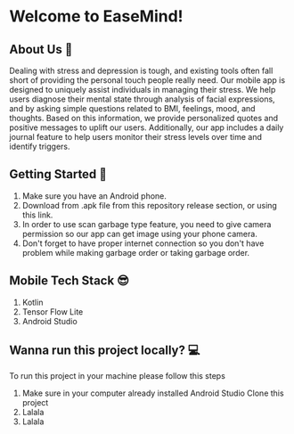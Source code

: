 # Welcome to EaseMind!

## About Us 🤗

Dealing with stress and depression is tough, and existing tools often fall short of providing the personal touch people really need. Our mobile app is designed to uniquely assist individuals in managing their stress. We help users diagnose their mental state through analysis of facial expressions, and by asking simple questions related to BMI, feelings, mood, and thoughts. Based on this information, we provide personalized quotes and positive messages to uplift our users. Additionally, our app includes a daily journal feature to help users monitor their stress levels over time and identify triggers.

## Getting Started 📱

1. Make sure you have an Android phone.
2. Download from .apk file from this repository release section, or using this link.
3. In order to use scan garbage type feature, you need to give camera permission so our app can get image using your phone camera.
4. Don't forget to have proper internet connection so you don't have problem while making garbage order or taking garbage order.

## Mobile Tech Stack 😎
1. Kotlin
2. Tensor Flow Lite
3. Android Studio

## Wanna run this project locally? 💻
To run this project in your machine please follow this steps
1. Make sure in your computer already installed Android Studio
Clone this project
2. Lalala
3. Lalala
